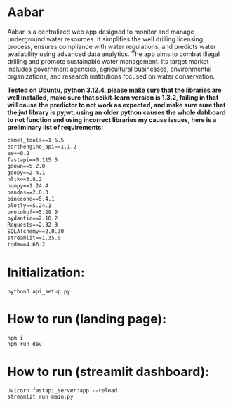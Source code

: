 # Aabar

Aabar is a centralized web app designed to monitor and manage underground water resources. It simplifies the well drilling licensing process, ensures compliance with water regulations, and predicts water availability using advanced data analytics. The app aims to combat illegal drilling and promote sustainable water management. Its target market includes government agencies, agricultural businesses, environmental organizations, and research institutions focused on water conservation. 

**Tested on Ubuntu, python 3.12.4, please make sure that the libraries are well installed, make sure that scikit-learn version is 1.3.2, failing in that will cause the predictor to not work as expected, and make sure sure that the jwt library is pyjwt, using an older python causes the whole dahboard to not function and using incorrect libraries my cause issues, here is a preliminary list of requirements:**

```txt
camel_tools==1.5.5
earthengine_api==1.1.2
ee==0.2
fastapi==0.115.5
gdown==5.2.0
geopy==2.4.1
nltk==3.8.2
numpy==1.24.4
pandas==2.0.3
pinecone==5.4.1
plotly==5.24.1
protobuf==5.29.0
pydantic==2.10.2
Requests==2.32.3
SQLAlchemy==2.0.30
streamlit==1.35.0
tqdm==4.66.2
```

# Initialization:
```
python3 api_setup.py
```
# How to run (landing page):

```
npm i
npm run dev
```
# How to run (streamlit dashboard):

```
uvicorn fastapi_server:app --reload
streamlit run main.py
```
